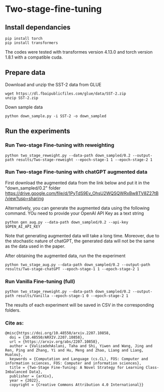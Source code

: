 # Two-stage-fine-tuning

## Install dependancies
```
pip install torch
pip install transformers
```
The codes were tested with transformes version 4.13.0 and torch version 1.8.1 with a compatible cuda.
## Prepare data
Download and unzip the SST-2 data from GLUE
```
wget https://dl.fbaipublicfiles.com/glue/data/SST-2.zip
unzip SST-2.zip
```
Down sample data
```
python down_sample.py -i SST-2 -o down_sampled
```

## Run the experiments
### Run Two-stage Fine-tuning with reweighting
```
python two_stage_reweight.py --data-path down_sampled/0.2 --output-path results/Two-stage-reweight --epoch-stage-1 1 --epoch-stage-2 1
```

### Run Two-stage Fine-tuning with chatGPT augmented data
First download the augmented data from the link below and put it in the "down_sampled/0.2" folder
https://drive.google.com/file/d/1PyTdS9Ev_OhsU2WQSQWRxBw8TV8Z27tB/view?usp=sharing

Alternatively, you can generate the augmented data using the following command. YOu need to provide your OpenAI API Key as a text string
```
python gen_aug.py --data-path down_sampled/0.2 --api-key $OPEN_AI_API_KEY
```
Note that generating augmented data will take a long time. Moreover, due to the stochastic nature of chatGPT, the generated data will not be the same as the data used in the paper.

After obtaining the augmented data, run the the experiment
```
python two_stage_aug.py --data-path down_sampled/0.2 --output-path results/Two-stage-chatGPT --epoch-stage-1 1 --epoch-stage-2 1
```

### Run Vanilla Fine-tuning (full)
```
python two_stage_reweight.py --data-path down_sampled/0.2 --output-path results/Vanilla --epoch-stage-1 0 --epoch-stage-2 1
```

The results of each experiment will be saved in CSV in the corresponding folders.

### Cite as:
```
@misc{https://doi.org/10.48550/arxiv.2207.10858,
  doi = {10.48550/ARXIV.2207.10858},
  url = {https://arxiv.org/abs/2207.10858},
  author = {ValizadehAslani, Taha and Shi, Yiwen and Wang, Jing and Ren, Ping and Zhang, Yi and Hu, Meng and Zhao, Liang and Liang, Hualou},
  keywords = {Computation and Language (cs.CL), FOS: Computer and information sciences, FOS: Computer and information sciences},
  title = {Two-Stage Fine-Tuning: A Novel Strategy for Learning Class-Imbalanced Data},
  publisher = {arXiv},
  year = {2022},
  copyright = {Creative Commons Attribution 4.0 International}}
```
